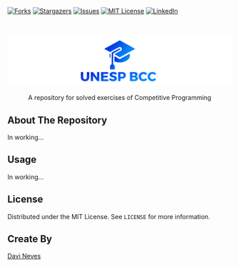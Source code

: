 <!-- PROJECT SHIELDS -->
<!--
*** I'm using markdown "reference style" links for readability.
*** Reference links are enclosed in brackets [ ] instead of parentheses ( ).
*** See the bottom of this document for the declaration of the reference variables
*** for contributors-url, forks-url, etc. This is an optional, concise syntax you may use.
*** https://www.markdownguide.org/basic-syntax/#reference-style-links
-->
<!-- [![Contributors][contributors-shield]][contributors-url] -->
[![Forks][forks-shield]][forks-url]
[![Stargazers][stars-shield]][stars-url]
[![Issues][issues-shield]][issues-url]
[![MIT License][license-shield]][license-url]
[![LinkedIn][linkedin-shield]][linkedin-url]



<!-- PROJECT LOGO -->
<br />
<p align="center">
  <a href="https://github.com/davimedio01/unesp-bcc">
    <img src="/logo.png" alt="Logo" >
  </a>

  <!--
  <h3 align="center">project_title</h3>
  -->

  <p align="center">A repository for solved exercises of Competitive Programming</p>
</p>



<!-- TABLE OF CONTENTS -->
<!-- 
<details open="open">
  <summary><h2 style="display: inline-block">Table of Contents</h2></summary>
  <ol>
    <li><a href="#about-the-repository">About The Repository</a></li>
    <li><a href="#usage">Usage</a></li>
    <li><a href="#license">License</a></li>
    <li><a href="#create-by">Create By</a></li>
    <li><a href="#acknowledgements">Acknowledgements</a></li>
  </ol>
</details>
-->

<!-- ABOUT THE REPOSITORY -->
## About The Repository

In working...


<!-- USAGE EXAMPLES -->
## Usage

In working...


<!-- LICENSE -->
## License

Distributed under the MIT License. See `LICENSE` for more information.


<!-- CREATE BY -->
## Create By

[Davi Neves](https://github.com/davimedio01)


<!-- ACKNOWLEDGEMENTS -->
<!--
## Acknowledgements

* Text
-->

<!-- MARKDOWN LINKS & IMAGES -->
<!-- https://www.markdownguide.org/basic-syntax/#reference-style-links -->
[contributors-shield]: https://img.shields.io/github/contributors/davimedio01/unesp-bcc.svg?style=for-the-badge
[contributors-url]: https://github.com/davimedio01/unesp-bcc/graphs/contributors
[forks-shield]: https://img.shields.io/github/forks/davimedio01/unesp-bcc.svg?style=for-the-badge
[forks-url]: https://github.com/davimedio01/unesp-bcc/network/members
[stars-shield]: https://img.shields.io/github/stars/davimedio01/unesp-bcc.svg?style=for-the-badge
[stars-url]: https://github.com/davimedio01/unesp-bcc/stargazers
[issues-shield]: https://img.shields.io/github/issues/davimedio01/unesp-bcc.svg?style=for-the-badge
[issues-url]: https://github.com/davimedio01/unesp-bcc/issues
[license-shield]: https://img.shields.io/github/license/davimedio01/unesp-bcc.svg?style=for-the-badge
[license-url]: https://github.com/davimedio01/unesp-bcc/blob/master/LICENSE
[linkedin-shield]: https://img.shields.io/badge/-LinkedIn-black.svg?style=for-the-badge&logo=linkedin&colorB=555
[linkedin-url]: https://linkedin.com/in/davi-augusto